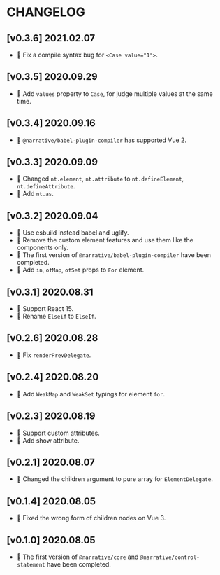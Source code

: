 # CHANGELOG

## [v0.3.6] 2021.02.07

- 🐞 Fix a compile syntax bug for `<Case value="1">`.

## [v0.3.5] 2020.09.29

- 🌟 Add `values` property to `Case`, for judge multiple values at the same time.

## [v0.3.4] 2020.09.16

- 🐞 `@narrative/babel-plugin-compiler` has supported Vue 2.

## [v0.3.3] 2020.09.09

- 🌟 Changed `nt.element`, `nt.attribute` to `nt.defineElement`, `nt.defineAttribute`.
- 🌟 Add `nt.as`.

## [v0.3.2] 2020.09.04

- 🌟 Use esbuild instead babel and uglify.
- 🌟 Remove the custom element features and use them like the components only.
- 🌟 The first version of `@narrative/babel-plugin-compiler` have been completed.
- 🌟 Add `in`, `ofMap`, `ofSet` props to `For` element.

## [v0.3.1] 2020.08.31

- 🌟 Support React 15.
- 🌟 Rename `Elseif` to `ElseIf`.

## [v0.2.6] 2020.08.28

- 🐞 Fix `renderPrevDelegate`.

## [v0.2.4] 2020.08.20

- 🐞 Add `WeakMap` and `WeakSet` typings for element `for`.

## [v0.2.3] 2020.08.19

- 🌟 Support custom attributes.
- 🌟 Add show attribute.

## [v0.2.1] 2020.08.07

- 🌟 Changed the children argument to pure array for `ElementDelegate`.

## [v0.1.4] 2020.08.05

- 🐞 Fixed the wrong form of children nodes on Vue 3.

## [v0.1.0] 2020.08.05

- 🌟 The first version of `@narrative/core` and `@narrative/control-statement` have been completed.
